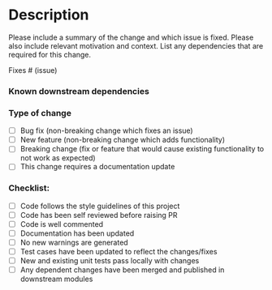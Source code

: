 # Description

Please include a summary of the change and which issue is fixed. Please also
include relevant motivation and context. List any dependencies that are required
for this change.

Fixes # (issue)

### Known downstream dependencies

### Type of change

- [ ] Bug fix (non-breaking change which fixes an issue)
- [ ] New feature (non-breaking change which adds functionality)
- [ ] Breaking change (fix or feature that would cause existing functionality to
      not work as expected)
- [ ] This change requires a documentation update

### Checklist:

- [ ] Code follows the style guidelines of this project
- [ ] Code has been self reviewed before raising PR
- [ ] Code is well commented
- [ ] Documentation has been updated
- [ ] No new warnings are generated
- [ ] Test cases have been updated to reflect the changes/fixes
- [ ] New and existing unit tests pass locally with changes
- [ ] Any dependent changes have been merged and published in downstream modules
